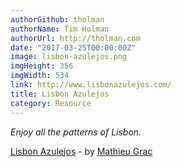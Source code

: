 ```yaml
---
authorGithub: tholman
authorName: Tim Holman
authorUrl: http://tholman.com
date: "2017-03-25T00:00:00Z"
image: lisbon-azulejos.png
imgHeight: 356
imgWidth: 534
link: http://www.lisbonazulejos.com/
title: Lisbon Azulejos
category: Resource
---
```


_Enjoy all the patterns of Lisbon._

[Lisbon Azulejos](http://www.lisbonazulejos.com/) - by [Mathieu Grac](http://www.mathieugrac.com/)
